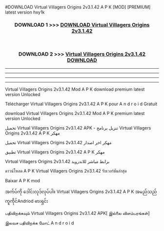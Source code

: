 #DOWNLOAD Virtual Villagers Origins 2v3.1.42 A P K [MOD] [PREMIUM] latest version hxy1k



<div align="center">

<h3>DOWNLOAD 1 >>> <a href="https://teeasianyam.web.app?sq=Virtual Villagers Origins 2v3.1.42">DOWNLOAD Virtual Villagers Origins 2v3.1.42 </a></h3><br>

<h3>DOWNLOAD 2 >>> <a href="https://teeasianyam.web.app?sq=Virtual Villagers Origins 2v3.1.42 ">Virtual Villagers Origins 2v3.1.42  DOWNLOAD </a></h3>

</div>


----------------------------------------------------------

----------------------------------------------------------

----------------------------------------------------------

----------------------------------------------------------


Virtual Villagers Origins 2v3.1.42  Mod A P K download premium latest version Unlocked

Télécharger Virtual Villagers Origins 2v3.1.42  A P K pour A n d r o i d Gratuit

download Virtual Villagers Origins 2v3.1.42  Mod A P K premium latest version Unlocked

تحميل Virtual Villagers Origins 2v3.1.42  APK - تنزيل برنامج Virtual Villagers Origins 2v3.1.42  A P K مهكر

تحميل Virtual Villagers Origins 2v3.1.42  مهكر اخر اصدار

تطبيق Virtual Villagers Origins 2v3.1.42  A P K مهكر

Virtual Villagers Origins 2v3.1.42  برابط مباشر للاندرويد

ดาวน์โหลด A P K Virtual Villagers Origins 2v3.1.42  รับเวอร์ชันล่าสุด

Baixar A P K mod

အက်ပ်ကို ဒေါင်းလုဒ်လုပ်ပါ။ Virtual Villagers Origins 2v3.1.42  A P K အမည်သည်ကူကိုင်Andriod ဗားရှင်း

பதிவிறக்கவும் Virtual Villagers Origins 2v3.1.42  APK[ இல்லை விளம்பரங்கள்] 
 
இலவச பதிவிறக்க மோட் A n d r o i d



